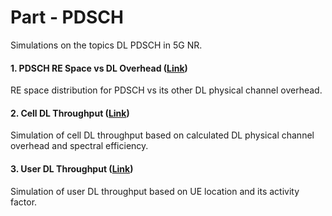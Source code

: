 # Part  - PDSCH
Simulations on the topics DL PDSCH in 5G NR.

#### 1. PDSCH RE Space vs DL Overhead ([Link](https://github.com/zulfadlizainal/5G-NR-Planning-And-Dimensioning/tree/master/Part%205%20PDSCH/1_PDSCH%20RE%20Space))

RE space distribution for PDSCH vs its other DL physical channel overhead.
<br />

#### 2. Cell DL Throughput ([Link](https://github.com/zulfadlizainal/5G-NR-Planning-And-Dimensioning/tree/master/Part%205%20PDSCH/2_DL%20Cell%20Throughput))

Simulation of cell DL throughput based on calculated DL physical channel overhead and spectral efficiency.
<br />

#### 3. User DL Throughput ([Link](https://github.com/zulfadlizainal/5G-NR-Planning-And-Dimensioning/tree/master/Part%205%20PDSCH/3_DL%20User%20Throughput))

Simulation of user DL throughput based on UE location and its activity factor.
<br />
